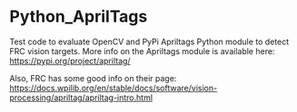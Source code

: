 # Python_AprilTags
Test code to evaluate OpenCV and PyPi Apriltags Python module to detect FRC vision targets.
More info on the Apriltags module is available here: https://pypi.org/project/apriltag/

Also, FRC has some good info on their page:
https://docs.wpilib.org/en/stable/docs/software/vision-processing/apriltag/apriltag-intro.html
